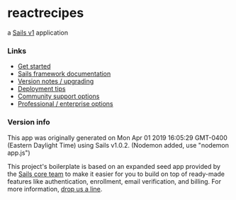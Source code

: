 # reactrecipes

a [Sails v1](https://sailsjs.com) application

### Links

- [Get started](https://sailsjs.com/get-started)
- [Sails framework documentation](https://sailsjs.com/documentation)
- [Version notes / upgrading](https://sailsjs.com/documentation/upgrading)
- [Deployment tips](https://sailsjs.com/documentation/concepts/deployment)
- [Community support options](https://sailsjs.com/support)
- [Professional / enterprise options](https://sailsjs.com/enterprise)

### Version info

This app was originally generated on Mon Apr 01 2019 16:05:29 GMT-0400 (Eastern Daylight Time) using Sails v1.0.2. (Nodemon added, use "nodemon app.js")

<!-- Internally, Sails used [`sails-generate@1.15.28`](https://github.com/balderdashy/sails-generate/tree/v1.15.28/lib/core-generators/new). -->

This project's boilerplate is based on an expanded seed app provided by the [Sails core team](https://sailsjs.com/about) to make it easier for you to build on top of ready-made features like authentication, enrollment, email verification, and billing. For more information, [drop us a line](https://sailsjs.com/support).

<!--
Note:  Generators are usually run using the globally-installed `sails` CLI (command-line interface).  This CLI version is _environment-specific_ rather than app-specific, thus over time, as a project's dependencies are upgraded or the project is worked on by different developers on different computers using different versions of Node.js, the Sails dependency in its package.json file may differ from the globally-installed Sails CLI release it was originally generated with.  (Be sure to always check out the relevant [upgrading guides](https://sailsjs.com/upgrading) before upgrading the version of Sails used by your app.  If you're stuck, [get help here](https://sailsjs.com/support).)
-->
